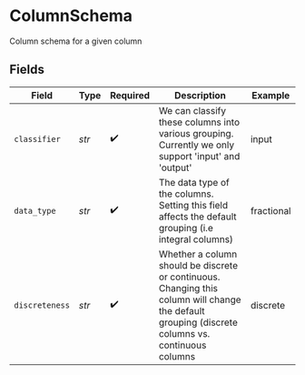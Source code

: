 # ColumnSchema

Column schema for a given column


## Fields

| Field                                                                                                                                             | Type                                                                                                                                              | Required                                                                                                                                          | Description                                                                                                                                       | Example                                                                                                                                           |
| ------------------------------------------------------------------------------------------------------------------------------------------------- | ------------------------------------------------------------------------------------------------------------------------------------------------- | ------------------------------------------------------------------------------------------------------------------------------------------------- | ------------------------------------------------------------------------------------------------------------------------------------------------- | ------------------------------------------------------------------------------------------------------------------------------------------------- |
| `classifier`                                                                                                                                      | *str*                                                                                                                                             | :heavy_check_mark:                                                                                                                                | We can classify these columns into various grouping. Currently we only support 'input' and 'output'                                               | input                                                                                                                                             |
| `data_type`                                                                                                                                       | *str*                                                                                                                                             | :heavy_check_mark:                                                                                                                                | The data type of the columns. Setting this field affects the default grouping (i.e integral columns)                                              | fractional                                                                                                                                        |
| `discreteness`                                                                                                                                    | *str*                                                                                                                                             | :heavy_check_mark:                                                                                                                                | Whether a column should be discrete or continuous. Changing this column will change the default grouping (discrete columns vs. continuous columns | discrete                                                                                                                                          |